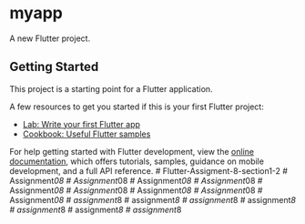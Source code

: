 # myapp

A new Flutter project.

## Getting Started

This project is a starting point for a Flutter application.

A few resources to get you started if this is your first Flutter project:

- [Lab: Write your first Flutter app](https://docs.flutter.dev/get-started/codelab)
- [Cookbook: Useful Flutter samples](https://docs.flutter.dev/cookbook)

For help getting started with Flutter development, view the
[online documentation](https://docs.flutter.dev/), which offers tutorials,
samples, guidance on mobile development, and a full API reference.
#   F l u t t e r - A s s i g m e n t - 8 - s e c t i o n 1 - 2  
 #   A s s i g n m e n t _ 0 8  
 #   A s s i g n m e n t _ 0 8  
 #   A s s i g n m e n t _ 0 8  
 #   A s s i g n m e n t _ 0 8  
 #   A s s i g n m e n t _ 0 8  
 #   A s s i g n m e n t _ 0 8  
 #   A s s i g n m e n t _ 0 8  
 #   A s s i g n m e n t _ 0 8  
 #   A s s i g n m e n t _ 0 8  
 #   a s s i g n m e n t _ 8  
 #   a s s i g n m e n t _ 8  
 #   a s s i g n m e n t _ 8  
 #   a s s i g n m e n t _ 8  
 #   a s s i g n m e n t _ 8  
 #   a s s i g n m e n t _ 8  
 #   a s s i g n m e n t _ 8  
 